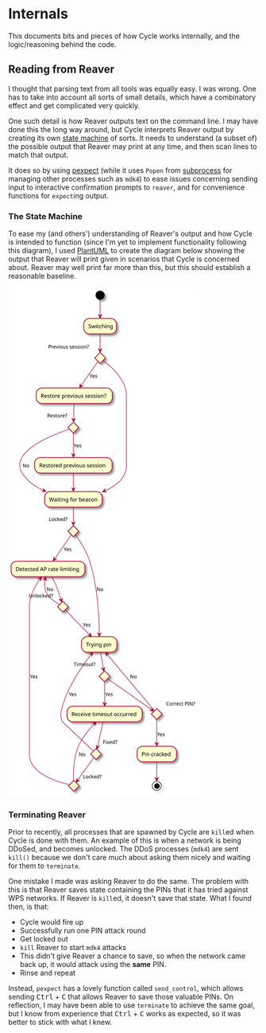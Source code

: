 # Internals

This documents bits and pieces of how Cycle works internally, and the logic/reasoning behind the code.

## Reading from Reaver

I thought that parsing text from all tools was equally easy. I was wrong. One has to take into account all sorts of small details, which have a combinatory effect and get complicated very quickly.

One such detail is how Reaver outputs text on the command line. I may have done this the long way around, but Cycle interprets Reaver output by creating its own [state machine](https://en.wikipedia.org/wiki/Finite-state_machine) of sorts. It needs to understand (a subset of) the possible output that Reaver may print at any time, and then scan lines to match that output.

It does so by using [pexpect](https://pexpect.readthedocs.io/en/stable/) (while it uses `Popen` from [subprocess](https://docs.python.org/3/library/subprocess.html) for managing other processes such as `mdk4`) to ease issues concerning sending input to interactive confirmation prompts to `reaver`, and for convenience functions for `expect`ing output.

### The State Machine

To ease my (and others') understanding of Reaver's output and how Cycle is intended to function (since I'm yet to implement functionality following this diagram), I used [PlantUML](https://plantuml.com) to create the diagram below showing the output that Reaver will print given in scenarios that Cycle is concerned about. Reaver may well print far more than this, but this should establish a reasonable baseline.

![Reaver activity diagram](uml/reaver.svg)

### Terminating Reaver

Prior to recently, all processes that are spawned by Cycle are `kill`ed when Cycle is done with them. An example of this is when a network is being DDoSed, and becomes unlocked. The DDoS processes (`mdk4`) are sent `kill()` because we don't care much about asking them nicely and waiting for them to `terminate`. 

One mistake I made was asking Reaver to do the same. The problem with this is that Reaver saves state containing the PINs that it has tried against WPS networks. If Reaver is `kill`ed, it doesn't save that state. What I found then, is that:
 
- Cycle would fire up
- Successfully run one PIN attack round
- Get locked out
- `kill` Reaver to start `mdk4` attacks
- This didn't give Reaver a chance to save, so when the network came back up, it would attack using the **same** PIN.
- Rinse and repeat

Instead, `pexpect` has a lovely function called `send_control`, which allows sending <kbd>Ctrl</kbd> + <kbd>C</kbd> that allows Reaver to save those valuable PINs. On reflection, I may have been able to use `terminate` to achieve the same goal, but I know from experience that <kbd>Ctrl</kbd> + <kbd>C</kbd> works as expected, so it was better to stick with what I knew.